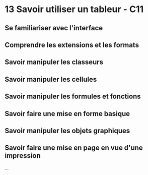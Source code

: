# 13 Savoir utiliser un tableur - C11

## Se familiariser avec l'interface
## Comprendre les extensions et les formats
## Savoir manipuler les classeurs
## Savoir manipuler les cellules
## Savoir manipuler les formules et fonctions
## Savoir faire une mise en forme basique
## Savoir manipuler les objets graphiques
## Savoir faire une mise en page en vue d'une impression
...


